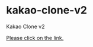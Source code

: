 # kakao-clone-v2
 Kakao Clone v2

[Please click on the link.]("https://wondonghwi.github.io/kakao-clone-v2/")
